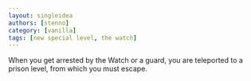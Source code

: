```yaml
---
layout: singleidea
authors: [stenno]
category: [vanilla]
tags: [new special level, the watch]
---
```

When you get arrested by the Watch or a guard, you are teleported to a prison level, from which you must escape.
